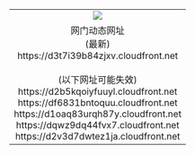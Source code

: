 ﻿<table>
  <tr></tr>
  <tr><td colspan=2 align=center><img src="https://d3t7i39b84zjxv.cloudfront.net/Up/oGate.jpg" /></td></tr>
  <tr><td colspan=2 align=center>网门动态网址<br/>(最新)
<br>https://d3t7i39b84zjxv.cloudfront.net
<br/><br/>(以下网址可能失效)
<br>https://d2b5kqoiyfuuyl.cloudfront.net
<br>https://df6831bntoquu.cloudfront.net
<br>https://d1oaq83urqh87y.cloudfront.net
<br>https://dqwz9dq44fvx7.cloudfront.net
<br>https://d2v3d7dwtez1ja.cloudfront.net
    </td>
  </tr>
</table>
